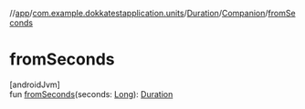 //[app](../../../../index.md)/[com.example.dokkatestapplication.units](../../index.md)/[Duration](../index.md)/[Companion](index.md)/[fromSeconds](from-seconds.md)

# fromSeconds

[androidJvm]\
fun [fromSeconds](from-seconds.md)(seconds: [Long](https://kotlinlang.org/api/latest/jvm/stdlib/kotlin/-long/index.html)): [Duration](../index.md)
